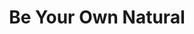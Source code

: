 ---
pid: mp148
title: Be Your Own Natural
location_transcription: 
coordinates: "[-75.171903669842, 39.915463810286]"
zipcode: '19131'
gen_neighborhood: West Philadelphia
neighborhood: Wynnefield
outside_phl: 
age: '28'
age_range: 20-29
instagram: 
image_file_name: mp_148.jpg
proposal_transcription: |-
  Face your fear
  Your fears stop you ... not your cash value
  Don't run away
  Fight for what is right
topic: Uplifting
topic_summary: '0'
type: Other No Form
keywords_other: fears
credit: 'Kymira Rollins #R''ROOTZ'
image_labels: 
twitter: 
facebook: 
permalink: "/monuments/mp148/"
layout: item-page
---